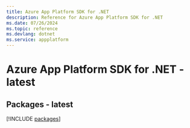 ```yaml
---
title: Azure App Platform SDK for .NET
description: Reference for Azure App Platform SDK for .NET
ms.date: 07/26/2024
ms.topic: reference
ms.devlang: dotnet
ms.service: appplatform
---
```

# Azure App Platform SDK for .NET - latest
## Packages - latest
[!INCLUDE [packages](app-platform-index.md)]
